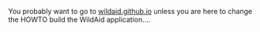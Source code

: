 You probably want to go to <A HREF="https://wildaid.github.io">wildaid.github.io</A> unless you are here to change the HOWTO build the WildAid application....

